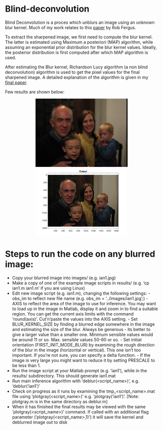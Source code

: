 # Blind-deconvolution

Blind Deconvolution is a proces which unblurs an image using an unknown blur kernel. Much of my work relates to this [paper](https://cs.nyu.edu/~fergus/papers/deblur_fergus.pdf) by Rob Fergus. 

To extract the sharpened image, we first need to compute the blur kernel. The latter is estimated using Maximum a posteriori (MAP) algorithm, while assuming an exponential prior distribution for the blur kernel values. Ideally, the posterior distribution is first computed after which MAP algorithm is used. 

After estimating the Blur kernel, Richardson Lucy algorithm (a non blind deconvolution) algorithm is used to get the pixel values for the final sharpened image. A detailed explanation of the algorithm is given in my [final paper](https://drive.google.com/file/d/1jS9_9HLsTxP52-DqRaqLdmpyBjP_aiC7/view). 

Few results are shown below:

<div align='center'>
  <img src='images/family.jpg' height="225px">
  <img src='results/best_results/family_k_35_it_20_num_scales_7_reg_1.png' height="225px">
</div>

# Steps to run the code on any blurred image:

- Copy your blurred image into images/ (e.g. ian1.jpg)
- Make a copy of one of the example image scripts in results/ (e.g. ’cp ian1.m ian1.m’ if you are using Linux)
- Edit new image script (e.g. ian1.m), changing the following settings: - obs_im to reflect new file name (e.g. obs_im = ’../images/ian1.jpg’;) - AXIS to reflect the area of the image to use for inference. You may want to load up in the image in Matlab, display it and zoom in to find a suitable region. You can get the current axis limits with the command ’round(axis)’. Cut’n’paste the values into the AXIS setting. - Set BLUR_KERNEL_SIZE by finding a blurred edge somewhere in the image and estimating the size of the blur. Always be generous - its better to give a larger value than a smaller one. Minimum sensible values would be around 11 or so. Max. sensible values 50-60 or so. - Set initial orientation (FIRST_INIT_MODE_BLUR) by examining the rough direction of the blur in the image (horizontal or vertical). This one isn’t too important. If you’re not sure, you can specify a delta function. - If the image is very large you might want to reduce it by setting PRESCALE to be less than 1.
- Run the image script at your Matlab prompt (e.g. ’ian1’), while in the results/ subdirectory. This should generate ian1.mat
- Run main inference algorithm with ’deblur(<script_name>)’, e.g. ’deblur(’ian1’)’
- Check on progress as it runs by examining the tmp_<script_name>.mat file using ’plotgray(<script_name>)’ e.g. ’plotgray(’ian1’)’. [Note: plotgray.m is in the same directory as deblur.m]
- When it has finished the final results may be viewed with the same ’plotgray(<script_name>)’
command. If called with an additional flag parameter (’plotgray(<script_name>,1)’) it will
save the kernel and deblurred image out to disk
